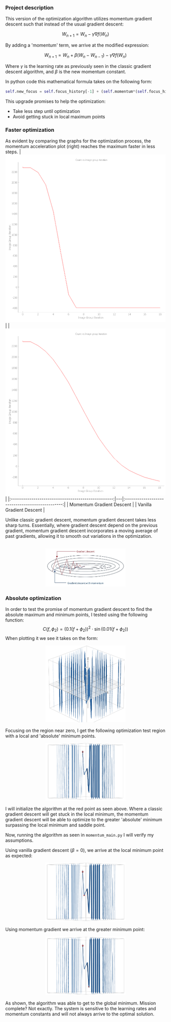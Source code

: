 ### Project description
This version of the optimization algorithm utilizes momentum gradient descent such that instead of the usual gradient descent: 

$$W_{n+1}=W_{n}-\gamma \nabla f(W_{n})$$

By adding a 'momentum' term, we arrive at the modified expression:

$$W_{n+1}=W_{n}+\beta(W_{n}-W_{n-1})-\gamma \nabla f(W_{n})$$

Where $\gamma$ is the learning rate as previously seen in the classic gradient descent algorithm, and $\beta$ is the new momentum constant. 

In python code this mathematical formula takes on the following form:
```python
self.new_focus = self.focus_history[-1] + (self.momentum*(self.focus_history[-1]-(self.focus_history[-2])) - self.focus_learning_rate*self.count_focus_der[-1]
```

This upgrade promises to help the optimization:
- Take less step until optimization
- Avoid getting stuck in local maximum points

### Faster optimization
As evident by comparing the graphs for the optimization process, the momentum acceleration plot (right) reaches the maximum faster in less steps.
| ![Momentum Gradient Descent](Media/momentum2.png) | | ![Vanilla Gradient Descent](Media/vanilla2.png) |
|:--------------------------------------------------:|---|:-----------------------------------------------:|
|            Momentum Gradient Descent             |   |             Vanilla Gradient Descent            |


Unlike classic gradient descent, momentum gradient descent takes less sharp turns. Essentially, where gradient descent depend on the previous gradient, momentum gradient descent incorporates a moving average of past gradients, allowing it to smooth out variations in the optimization.

<br>
<div align="center">
<img src="Media/vanilla_gd.jpg" width="50%" height="50%" />
</div>

### Absolute optimization
In order to test the promise of momentum gradient descent to find the absolute maximum and minimum points, I tested using the following function:
$$C(f,\phi_{2})=(0.1(f+\phi_{2}))^{2}\cdot \sin(0.01(f+\phi_{2}))$$
When plotting it we see it takes on the form:
<br>
<div align="center">
<img src="Media/Pasted image 20240123181900.png" width="50%" height="50%" />
</div>

Focusing on the region near zero, I get the following optimization test region with a local and 'absolute' minimum points.
<br>
<div align="center">
<img src="Media/Pasted image 20240124012635.png" width="50%" height="50%" />
</div>

I will initialize the algorithm at the red point as seen above. Where a classic gradient descent will get stuck in the local minimum, the momentum gradient descent will be able to optimize to the greater 'absolute' minimum surpassing the local minimum and saddle point.

Now, running the algorithm as seen in `momentum_main.py` I will verify my assumptions. 

Using vanilla gradient descent ($\beta=0$), we arrive at the local minimum point as expected:
<br>
<div align="center">
<img src="Media/Pasted image 20240124013223.png" width="50%" height="50%" />
</div>

Using momentum gradient we arrive at the greater minimum point:
<br>
<div align="center">
<img src="Media/Pasted image 20240124013253.png" width="50%" height="50%" />
</div>

As shown, the algorithm was able to get to the global minimum. Mission complete? Not exactly. The system is sensitive to the learning rates and momentum constants and will not always arrive to the optimal solution.
